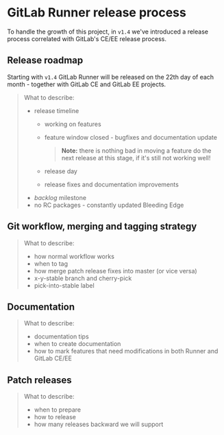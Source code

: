 # GitLab Runner release process

To handle the growth of this project, in `v1.4` we've introduced a release process correlated
with GitLab's CE/EE release process.

## Release roadmap

Starting with `v1.4` GitLab Runner will be released on the 22th day of each month - together
with GitLab CE and GitLab EE projects.

> What to describe:
> - release timeline
>     - working on features
>     - feature window closed - bugfixes and documentation update
>
>        > **Note:** there is nothing bad in moving a feature do the next release at this stage, if
>        > it's still not working well!
>
>     - release day
>     - release fixes and documentation improvements
> - _backlog_ milestone
> - no RC packages - constantly updated Bleeding Edge

## Git workflow, merging and tagging strategy

> What to describe:
> - how normal workflow works
> - when to tag
> - how merge patch release fixes into master (or vice versa)
> - x-y-stable branch and cherry-pick
> - pick-into-stable label

## Documentation

> What to describe:
> - documentation tips
> - when to create documentation
> - how to mark features that need modifications in both Runner and GitLab CE/EE

## Patch releases

> What to describe:
> - when to prepare
> - how to release
> - how many releases backward we will support
